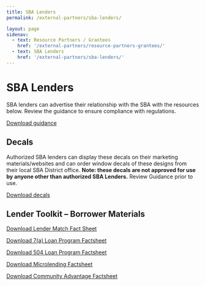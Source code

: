 ```yaml
---
title: SBA Lenders
permalink: /external-partners/sba-lenders/

layout: page
sidenav:
  - text: Resource Partners / Grantees
    href: '/external-partners/resource-partners-grantees/'
  - text: SBA Lenders
    href: '/external-partners/sba-lenders/'
---
```


# SBA Lenders

SBA lenders can advertise their relationship with the SBA with the resources below. Review the guidance to ensure compliance with regulations.

<a class="usa-button" href="{{ site.baseurl }}/assets/sba/sba-lenders/guidance.docx">Download guidance</a>


## Decals

Authorized SBA lenders can display these decals on their marketing materials/websites and can order window decals of these designs from their local SBA District office. <strong>Note:  these decals are not approved for use by anyone other than authorized SBA Lenders.</strong> Review Guidance prior to use.

<a class="usa-button" href="{{ site.baseurl }}/assets/sba/sba-lenders/SBA-LenderDecal-Images.zip">Download decals</a>

## Lender Toolkit – Borrower Materials

<a class="usa-button" href="{{ site.baseurl }}/assets/sba/sba-lenders/Lender-Match-Fact-Sheet-Borrower-Version.pdf">Download Lender Match Fact Sheet</a>

<a class="usa-button" href="{{ site.baseurl }}/assets/sba/sba-lenders/7a-Loan-Fact-Sheet-Borrower-Version.pdf">Download 7(a) Loan Program Factsheet</a>

<a class="usa-button" href="{{ site.baseurl }}/assets/sba/sba-lenders/504-Loan-Fact-Sheet-Borrower-Version.pdf">Download 504 Loan Program Factsheet</a>

<a class="usa-button" href="{{ site.baseurl }}/assets/sba/sba-lenders/Microloan-Fact-Sheet-Borrower.pdf">Download Microlending Factsheet</a>

<a class="usa-button" href="{{ site.baseurl }}/assets/sba/sba-lenders/Community-Advantage-Fact-Sheet-Borrower-Version.pdf">Download Community Advantage Factsheet</a>